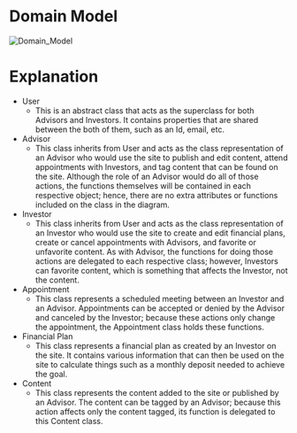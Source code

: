 # Domain Model

![Domain_Model](https://user-images.githubusercontent.com/70241666/195270397-d115a01c-7e00-4db0-ab06-893d353bc673.png)

# Explanation
* User
  * This is an abstract class that acts as the superclass for both Advisors and Investors. It contains properties that are shared between the both of them, such as an Id, email, etc.
* Advisor
  * This class inherits from User and acts as the class representation of an Advisor who would use the site to publish and edit content, attend appointments with Investors, and tag content that can be found on the site. Although the role of an Advisor would do all of those actions, the functions themselves will be contained in each respective object; hence, there are no extra attributes or functions included on the class in the diagram.
* Investor
  * This class inherits from User and acts as the class representation of an Investor who would use the site to create and edit financial plans, create or cancel appointments with Advisors, and favorite or unfavorite content. As with Advisor, the functions for doing those actions are delegated to each respective class; however, Investors can favorite content, which is something that affects the Investor, not the content.
* Appointment
  * This class represents a scheduled meeting between an Investor and an Advisor. Appointments can be accepted or denied by the Advisor and canceled by the Investor; because these actions only change the appointment, the Appointment class holds these functions.
* Financial Plan
  * This class represents a financial plan as created by an Investor on the site. It contains various information that can then be used on the site to calculate things such as a monthly deposit needed to achieve the goal.
* Content
  * This class represents the content added to the site or published by an Advisor. The content can be tagged by an Advisor; because this action affects only the content tagged, its function is delegated to this Content class.

